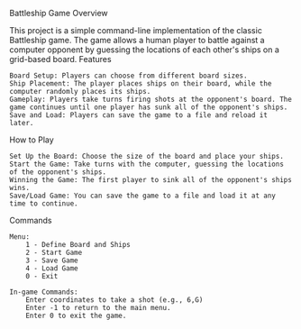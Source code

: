 Battleship Game
Overview

This project is a simple command-line implementation of the classic Battleship game. The game allows a human player to battle against a computer opponent by guessing the locations of each other's ships on a grid-based board.
Features

    Board Setup: Players can choose from different board sizes.
    Ship Placement: The player places ships on their board, while the computer randomly places its ships.
    Gameplay: Players take turns firing shots at the opponent's board. The game continues until one player has sunk all of the opponent's ships.
    Save and Load: Players can save the game to a file and reload it later.

How to Play

    Set Up the Board: Choose the size of the board and place your ships.
    Start the Game: Take turns with the computer, guessing the locations of the opponent's ships.
    Winning the Game: The first player to sink all of the opponent's ships wins.
    Save/Load Game: You can save the game to a file and load it at any time to continue.

Commands

    Menu:
        1 - Define Board and Ships
        2 - Start Game
        3 - Save Game
        4 - Load Game
        0 - Exit

    In-game Commands:
        Enter coordinates to take a shot (e.g., 6,G)
        Enter -1 to return to the main menu.
        Enter 0 to exit the game.
